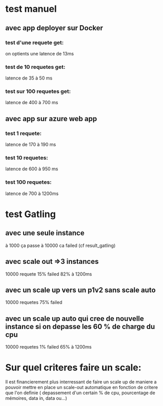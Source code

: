 # test manuel

## avec app deployer sur Docker
### test d'une requete get:
on optients une latence de 13ms
### test de 10 requetes get:
latence de 35 à 50 ms 
### test sur 100 requetes get:
latence de 400 à 700 ms

## avec app sur azure web app
### test 1 requete:
latence de 170 à 190 ms 
### test 10 requetes:
latence de 600 à 950 ms
### test 100 requetes:
latence de 700 à 1200ms

# test Gatling
## avec une seule instance
à 1000 ça passe à 10000 ca failed (cf result_gatling)
## avec scale out =>3 instances
10000 requete 15% failed 82% à 1200ms
## avec un scale up vers un p1v2 sans scale auto
10000 requetes 75% failed 
## avec un scale up auto qui cree de nouvelle instance si on depasse les 60 % de charge du cpu
10000 requetes 1% failed 65% à 1200ms

# Sur quel criteres faire un scale:
Il est financierement plus interressant de faire un scale up de maniere a pouvoir mettre en place 
un scale-out automatique en fonction de critere que l'on definie ( depassement d'un certain % de cpu, pourcentage de mémoires, data in, data ou...)
